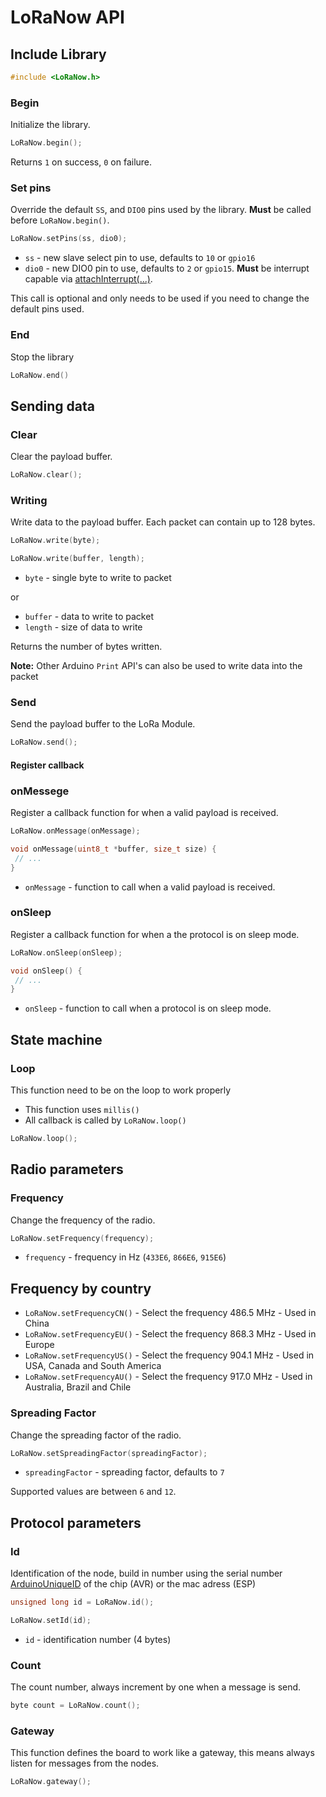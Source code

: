 # LoRaNow API

## Include Library

```c
#include <LoRaNow.h>
```

### Begin

Initialize the library.

```c
LoRaNow.begin();
```
Returns `1` on success, `0` on failure.

### Set pins

Override the default `SS`, and `DIO0` pins used by the library. **Must** be called before `LoRaNow.begin()`.

```c
LoRaNow.setPins(ss, dio0);
```
 * `ss` - new slave select pin to use, defaults to `10` or `gpio16`
 * `dio0` - new DIO0 pin to use, defaults to `2` or `gpio15`.  **Must** be interrupt capable via [attachInterrupt(...)](https://www.arduino.cc/en/Reference/AttachInterrupt).

This call is optional and only needs to be used if you need to change the default pins used.

### End

Stop the library

```c
LoRaNow.end()
```

## Sending data

### Clear

Clear the payload buffer.

```c
LoRaNow.clear();
```

### Writing

Write data to the  payload buffer. Each packet can contain up to 128 bytes.

```c
LoRaNow.write(byte);

LoRaNow.write(buffer, length);
```
* `byte` - single byte to write to packet

or

* `buffer` - data to write to packet
* `length` - size of data to write

Returns the number of bytes written.

**Note:** Other Arduino `Print` API's can also be used to write data into the packet

### Send

Send the payload buffer to the LoRa Module.

```c
LoRaNow.send();
```

#### Register callback

### onMessege

Register a callback function for when a valid payload is received.

```c
LoRaNow.onMessage(onMessage);

void onMessage(uint8_t *buffer, size_t size) {
 // ...
}
```

 * `onMessage` - function to call when a valid payload is received.

### onSleep

Register a callback function for when a the protocol is on sleep mode.

```c
LoRaNow.onSleep(onSleep);

void onSleep() {
 // ...
}
```

 * `onSleep` - function to call when a protocol is on sleep mode.

## State machine

### Loop

This function need to be on the loop to work properly 
 * This function uses `millis()`
 * All callback is called by `LoRaNow.loop()`

```c
LoRaNow.loop();
```

## Radio parameters

### Frequency

Change the frequency of the radio.

```c
LoRaNow.setFrequency(frequency);
```
 * `frequency` - frequency in Hz (`433E6`, `866E6`, `915E6`)

## Frequency by country

* `LoRaNow.setFrequencyCN()` - Select the frequency 486.5 MHz - Used in China
* `LoRaNow.setFrequencyEU()` - Select the frequency 868.3 MHz - Used in Europe
* `LoRaNow.setFrequencyUS()` - Select the frequency 904.1 MHz - Used in USA, Canada and South America
* `LoRaNow.setFrequencyAU()` - Select the frequency 917.0 MHz - Used in Australia, Brazil and Chile

### Spreading Factor

Change the spreading factor of the radio.

```c
LoRaNow.setSpreadingFactor(spreadingFactor);
```
 * `spreadingFactor` - spreading factor, defaults to `7`

Supported values are between `6` and `12`.

## Protocol parameters

### Id

Identification of the node, build in number using the serial number [ArduinoUniqueID](https://github.com/ricaun/ArduinoUniqueID) of the chip (AVR) or the mac adress (ESP)

```c
unsigned long id = LoRaNow.id();
```

```c
LoRaNow.setId(id);
```

* `id` - identification number (4 bytes)

### Count

The count number, always increment by one when a message is send.

```c
byte count = LoRaNow.count();
```
 
### Gateway

This function defines the board to work like a gateway, this means always listen for messages from the nodes.

```c
LoRaNow.gateway();
```